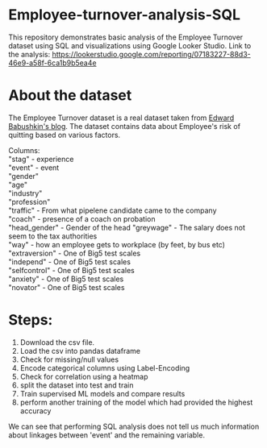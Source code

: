 # Employee-turnover-analysis-SQL
This repository demonstrates basic analysis of the Employee Turnover dataset using SQL and visualizations using Google Looker Studio. 
Link to the analysis: https://lookerstudio.google.com/reporting/07183227-88d3-46e9-a58f-6ca1b9b5ea4e

# About the dataset
The Employee Turnover dataset is a real dataset taken from [Edward Babushkin's blog](https://edwvb.blogspot.com/2017/10/employee-turnover-how-to-predict-individual-risks-of-quitting.html). The dataset contains data about Employee's risk of quitting based on various factors. <br />

Columns: <br />
"stag" - experience <br />
"event" - event      
"gender"       
"age"          
"industry"     
"profession"  
"traffic" - From what pipelene candidate came to the company <br />
"coach" - presence of a coach on probation <br />
"head_gender" - Gender of the head
"greywage" -  The salary does not seem to the tax authorities <br />
"way" -   how an employee gets to workplace (by feet, by bus etc) <br />
"extraversion" - One of Big5 test scales <br />
"independ" - One of Big5 test scales <br />
"selfcontrol" - One of Big5 test scales <br />
"anxiety" - One of Big5 test scales <br />
"novator" - One of Big5 test scales <br />

# Steps:
1. Download the csv file.
2. Load the csv into pandas dataframe
3. Check for missing/null values
4. Encode categorical columns using Label-Encoding
5. Check for correlation using a heatmap
6. split the dataset into test and train
7. Train supervised ML models and compare results
8. perform another training of the model which had provided the highest accuracy

We can see that performing SQL analysis does not tell us much information about linkages between 'event' and the remaining variable. 
   

